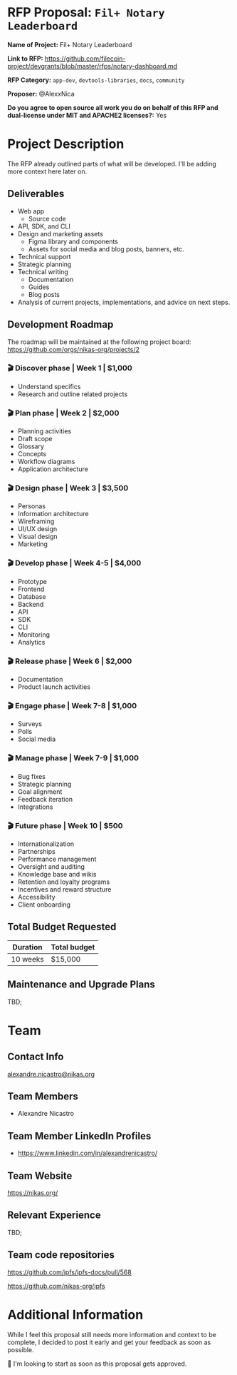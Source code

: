 # RFP Proposal: `Fil+ Notary Leaderboard`

**Name of Project:**
Fil+ Notary Leaderboard

**Link to RFP:**
https://github.com/filecoin-project/devgrants/blob/master/rfps/notary-dashboard.md

**RFP Category:**
`app-dev`, `devtools-libraries`, `docs`, `community`

**Proposer:**
@AlexxNica

**Do you agree to open source all work you do on behalf of this RFP and dual-license under MIT and APACHE2 licenses?:**
Yes

# Project Description

The RFP already outlined parts of what will be developed. I'll be adding more context here later on.

## Deliverables

- Web app
  - Source code
- API, SDK, and CLI
- Design and marketing assets
  - Figma library and components
  - Assets for social media and blog posts, banners, etc.
- Technical support
- Strategic planning
- Technical writing
  - Documentation
  - Guides
  - Blog posts
- Analysis of current projects, implementations, and advice on next steps.

## Development Roadmap

The roadmap will be maintained at the following project board: https://github.com/orgs/nikas-org/projects/2

### 🎬 Discover phase | Week 1 | $1,000

- Understand specifics
- Research and outline related projects

### 🎬 Plan phase | Week 2 | $2,000

- Planning activities
- Draft scope
- Glossary
- Concepts
- Workflow diagrams
- Application architecture

### 🎬 Design phase | Week 3 | $3,500

- Personas
- Information architecture
- Wireframing
- UI/UX design
- Visual design
- Marketing

### 🎬 Develop phase | Week 4-5 | $4,000

- Prototype
- Frontend
- Database
- Backend
- API
- SDK
- CLI
- Monitoring
- Analytics

### 🎬 Release phase | Week 6 | $2,000

- Documentation
- Product launch activities

### 🎬 Engage phase | Week 7-8 | $1,000

- Surveys
- Polls
- Social media

### 🎬 Manage phase | Week 7-9 | $1,000

- Bug fixes
- Strategic planning
- Goal alignment
- Feedback iteration
- Integrations

### 🎬 Future phase | Week 10 | $500

- Internationalization
- Partnerships
- Performance management
- Oversight and auditing
- Knowledge base and wikis
- Retention and loyalty programs
- Incentives and reward structure
- Accessibility
- Client onboarding

## Total Budget Requested

Duration | Total budget
-------- | ------------
10 weeks | $15,000

## Maintenance and Upgrade Plans

TBD;

# Team

## Contact Info

alexandre.nicastro@nikas.org

## Team Members

- Alexandre Nicastro

## Team Member LinkedIn Profiles

- https://www.linkedin.com/in/alexandrenicastro/

## Team Website

https://nikas.org/

## Relevant Experience

TBD;

## Team code repositories

https://github.com/ipfs/ipfs-docs/pull/568

https://github.com/nikas-org/ipfs

# Additional Information

While I feel this proposal still needs more information and context to be complete, I decided to post it early and get your feedback as soon as possible.

🚀 I'm looking to start as soon as this proposal gets approved.
